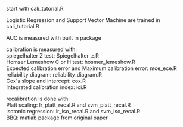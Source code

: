 start with cali_tutorial.R

Logistic Regression and Support Vector Machine are trained in cali_tutorial.R

AUC is measured with built in package

calibration is measured with:<br/>
spiegelhalter Z test: Spiegelhalter_z.R<br/>
Homser Lemeshow C or H test: hosmer_lemeshow.R<br/>
Expected calibration error and Maximum calibration error: mce_ece.R<br/>
reliability diagram: reliability_diagram.R<br/>
Cox's slope and intercept: cox.R<br/>
Integrated calibration index: ici.R<br/>

recalibration is done with:<br/>
Platt scaling: lr_platt_recal.R and svm_platt_recal.R<br/>
isotonic regression: lr_iso_recal.R and svm_iso_recal.R<br/>
BBQ: matlab package from original paper
